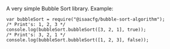 A very simple Bubble Sort library.
Example: 
```node
var bubbleSort = require("@isaacfg/bubble-sort-algorithm");
/* Print's: 1, 2, 3 */
console.log(bubbleSort.bubbleSort([3, 2, 1], true));
/* Print's: 3, 2, 1 */
console.log(bubbleSort.bubbleSort([1, 2, 3], false));
```
